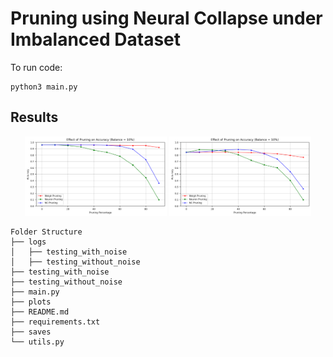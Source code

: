 # Pruning using Neural Collapse under Imbalanced Dataset

To run code:
```
python3 main.py
```


## Results
<p align="center">
  <img src="https://github.com/noopur-zambare/nc_pruning/blob/main/testing_without_noise/10%25.png" alt="Testing Pruned Model 1" title="Testing Pruned Model" width="45%">
  <img src="https://github.com/noopur-zambare/nc_pruning/blob/main/testing_with_noise/10%25.png" alt="Testing Pruned Model 2" title="Testing Pruned Model with Noisy Data" width="45%">
</p>


```
Folder Structure
├── logs
│   ├── testing_with_noise
│   ├── testing_without_noise
├── testing_with_noise
├── testing_without_noise
├── main.py
├── plots
├── README.md
├── requirements.txt
├── saves
└── utils.py
```